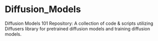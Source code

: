 # Diffusion_Models
Diffusion Models 101 Repository: A collection of code &amp; scripts utilizing Diffusers library for pretrained diffusion models and training diffusion models.
